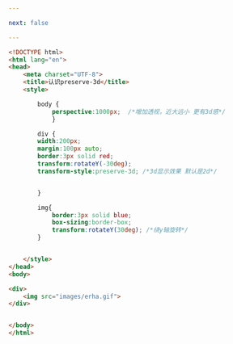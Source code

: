 ```yaml
---

next: false

---
```




<BlogInfo id="30" title="101.认识preserved" author="白日梦想猿" pv=0 read_times=0 pre_cost_time="0分31秒" category="css学习" tag_list="['css学习']" create_time="2020.08.09 16:37:45" update_time="2020.08.09 16:47:19" />

```html
<!DOCTYPE html>
<html lang="en">
<head>
    <meta charset="UTF-8">
    <title>认识preserve-3d</title>
    <style>

        body {
            perspective:1000px;  /*增加透视，近大远小 更有3d感*/
            }

        div {
        width:200px;
        margin:100px auto;
        border:3px solid red;
        transform:rotateY(-30deg);
        transform-style:preserve-3d; /*3d显示效果 默认是2d*/


        }

        img{
            border:3px solid blue;
            box-sizing:border-box;
            transform:rotateY(30deg); /*绕y轴旋转*/
        }


    </style>
</head>
<body>

<div>
    <img src="images/erha.gif">
</div>


</body>
</html>
```



<ActionBox />
